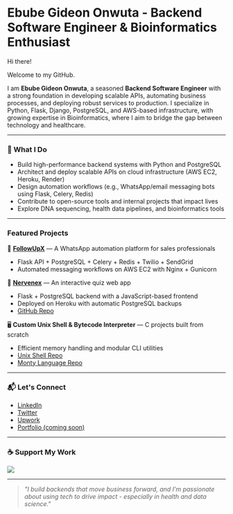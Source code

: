 # Ebube Gideon Onwuta - Backend Software Engineer & Bioinformatics Enthusiast

Hi there!  

Welcome to my GitHub.

I am **Ebube Gideon Onwuta**, a seasoned **Backend Software Engineer** with a strong foundation in developing scalable APIs, automating business processes, and deploying robust services to production. I specialize in Python, Flask, Django, PostgreSQL, and AWS-based infrastructure, with growing expertise in Bioinformatics, where I aim to bridge the gap between technology and healthcare.

---

### 🔧 What I Do

- Build high-performance backend systems with Python and PostgreSQL
- Architect and deploy scalable APIs on cloud infrastructure (AWS EC2, Heroku, Render)
- Design automation workflows (e.g., WhatsApp/email messaging bots using Flask, Celery, Redis)
- Contribute to open-source tools and internal projects that impact lives
- Explore DNA sequencing, health data pipelines, and bioinformatics tools

---

### Featured Projects

🚀 **[FollowUpX](https://followupxcore.miestudio.live/api/v1/public/about)** — A WhatsApp automation platform for sales professionals

- Flask API + PostgreSQL + Celery + Redis + Twilio + SendGrid
- Automated messaging workflows on AWS EC2 with Nginx + Gunicorn

🧠 **[Nervenex](https://nervenex.mailchimpsites.com/)** — An interactive quiz web app

- Flask + PostgreSQL backend with a JavaScript-based frontend
- Deployed on Heroku with automatic PostgreSQL backups
- [GitHub Repo](https://github.com/Ebuube/Nervenex)

🖥️ **Custom Unix Shell & Bytecode Interpreter** — C projects built from scratch

- Efficient memory handling and modular CLI utilities
- [Unix Shell Repo](https://github.com/Ebuube/simple_shell)
- [Monty Language Repo](https://github.com/Ebuube/Monty_language)

---

### 📬 Let's Connect

- [LinkedIn](https://linkedin.com/in/ebubeonwuta)
- [Twitter](https://twitter.com/EbubeStar)
- [Upwork](https://www.upwork.com/freelancers/~015ab6218922464c39)
- [Portfolio (coming soon)](https://github.com/Ebuube)

---

### ☕ Support My Work

<a href="https://www.buymeacoffee.com/onwutaebube">
  <img src="https://img.buymeacoffee.com/button-api/?text=Support this talent&emoji=✨&slug=onwutaebube&button_colour=FFDD00&font_colour=000000&font_family=Cookie&outline_colour=000000&coffee_colour=ffffff" />
</a>

---

> *"I build backends that move business forward, and I’m passionate about using tech to drive impact - especially in health and data science."*

